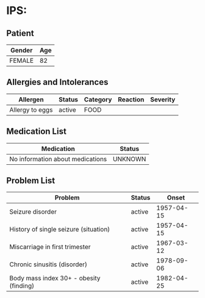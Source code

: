 # IPS:

## Patient

|Gender|Age|
|---|---|
|FEMALE|82|

## Allergies and Intolerances

|Allergen|Status|Category|Reaction|Severity|
|---|---|---|---|---|
|Allergy to eggs|active|FOOD|||

## Medication List

|Medication|Status|
|---|---|
|No information about medications|UNKNOWN|

## Problem List

|Problem|Status|Onset|
|---|---|---|
|Seizure disorder|active|1957-04-15|
|History of single seizure (situation)|active|1957-04-15|
|Miscarriage in first trimester|active|1967-03-12|
|Chronic sinusitis (disorder)|active|1978-09-06|
|Body mass index 30+ - obesity (finding)|active|1982-04-25|
